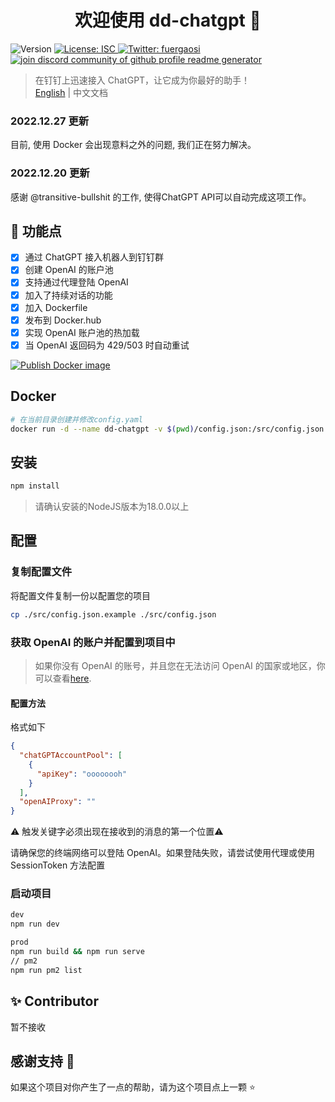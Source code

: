 <h1 align="center">欢迎使用 dd-chatgpt 👋</h1>
<p>
  <img alt="Version" src="https://img.shields.io/badge/version-1.0.0-blue.svg?cacheSeconds=2592000" />
  <a href="#" target="_blank">
    <img alt="License: ISC" src="https://img.shields.io/badge/License-ISC-yellow.svg" />
  </a>
  <a href="https://twitter.com/fuergaosi" target="_blank">
    <img alt="Twitter: fuergaosi" src="https://img.shields.io/twitter/follow/fuergaosi.svg?style=social" />
  </a>
  <a href="https://discord.gg/8fXNrxwUJH" target="blank">
    <img src="https://img.shields.io/discord/1058994816446369832?label=Join%20Community&logo=discord&style=flat-square" alt="join discord community of github profile readme generator"/>
  </a>
</p>

> 在钉钉上迅速接入 ChatGPT，让它成为你最好的助手！  
> [English](README.md) | 中文文档

### 2022.12.27 更新
目前, 使用 Docker 会出现意料之外的问题, 我们正在努力解决。

### 2022.12.20 更新

感谢 @transitive-bullshit 的工作, 使得ChatGPT API可以自动完成这项工作。

## 🌟 功能点

- [x] 通过 ChatGPT 接入机器人到钉钉群
- [x] 创建 OpenAI 的账户池
- [x] 支持通过代理登陆 OpenAI
- [x] 加入了持续对话的功能
- [x] 加入 Dockerfile
- [x] 发布到 Docker.hub
- [x] 实现 OpenAI 账户池的热加载
- [X] 当 OpenAI 返回码为 429/503 时自动重试

[![Publish Docker image](https://github.com/cjz9032/dd-chatgpt/actions/workflows/publish-docker-hub.yml/badge.svg)](https://github.com/cjz9032/dd-chatgpt/actions/workflows/publish-docker-hub.yml)

## Docker

```sh
# 在当前目录创建并修改config.yaml
docker run -d --name dd-chatgpt -v $(pwd)/config.json:/src/config.json -p 8081:8081 cjz9032/dd-chatgpt:latest

```

## 安装

```sh
npm install
```
> 请确认安装的NodeJS版本为18.0.0以上

## 配置

### 复制配置文件

将配置文件复制一份以配置您的项目

```sh
cp ./src/config.json.example ./src/config.json
```

### 获取 OpenAI 的账户并配置到项目中

> 如果你没有 OpenAI 的账号，并且您在无法访问 OpenAI 的国家或地区，你可以查看[here](https://mirror.xyz/boxchen.eth/9O9CSqyKDj4BKUIil7NC1Sa1LJM-3hsPqaeW_QjfFBc).

#### 配置方法
格式如下

```json
{
  "chatGPTAccountPool": [
    {
      "apiKey": "oooooooh"
    }
  ],
  "openAIProxy": ""
}

```

⚠️ 触发关键字必须出现在接收到的消息的第一个位置⚠️

请确保您的终端网络可以登陆 OpenAI。如果登陆失败，请尝试使用代理或使用 SessionToken 方法配置


### 启动项目

```sh
dev
npm run dev

prod
npm run build && npm run serve
// pm2
npm run pm2 list
```
## ✨ Contributor

暂不接收

## 感谢支持 🙏

如果这个项目对你产生了一点的帮助，请为这个项目点上一颗 ⭐️
